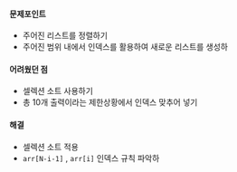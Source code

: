 #### 문제포인트 
- 주어진 리스트를 정렬하기
- 주어진 범위 내에서 인덱스를 활용하여 새로운 리스트를 생성하

#### 어려웠던 점
- 셀렉션 소트 사용하기
- 총 10개 출력이라는 제한상황에서 인덱스 맞추어 넣기

#### 해결
- 셀렉션 소트 적용
- `arr[N-i-1]` , `arr[i]` 인덱스 규칙 파악하
